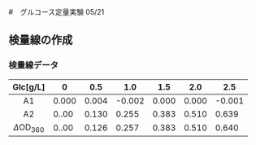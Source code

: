#　グルコース定量実験 05/21

## 検量線の作成

### 検量線データ

| Glc[g/L] | 0     | 0.5  | 1.0  | 1.5  | 2.0   | 2.5  |
|:---------------:|-------|-------|-------|-------|-------|-------|
| A1        | 0.000 | 0.004| -0.002 | 0.000 | 0.000  | -0.001 |
| A2                  | 0..00 | 0.130| 0.255| 0.383|0.510 | 0.639 |
| $\Delta \text{OD}_{360}$           | 0..00 | 0.126| 0.257| 0.383|0.510 | 0.640 |


